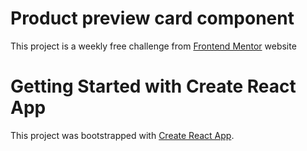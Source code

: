 # Product preview card component

This project is a weekly free challenge from [Frontend Mentor](https://www.frontendmentor.io/challenges/product-preview-card-component-GO7UmttRfa) website

# Getting Started with Create React App

This project was bootstrapped with [Create React App](https://github.com/facebook/create-react-app).
